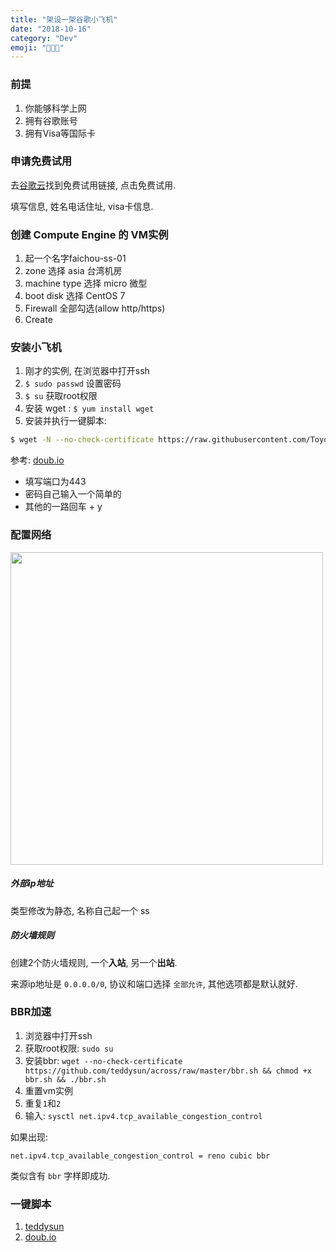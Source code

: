 ```yaml
---
title: "架设一架谷歌小飞机"
date: "2018-10-16"
category: "Dev"
emoji: "👨🏼‍💻"
---
```



### 前提

1. 你能够科学上网
2. 拥有谷歌账号
3. 拥有Visa等国际卡

### 申请免费试用

去[谷歌云](https://cloud.google.com/)找到免费试用链接, 点击免费试用.

填写信息, 姓名电话住址, visa卡信息.

### 创建 Compute Engine 的 VM实例

1. 起一个名字faichou-ss-01
2. zone 选择 asia 台湾机房
3. machine type 选择 micro 微型
4. boot disk 选择 CentOS 7
5. Firewall 全部勾选(allow http/https)
6. Create

### 安装小飞机

1. 刚才的实例, 在浏览器中打开ssh
2. `$ sudo passwd` 设置密码
3. `$ su` 获取root权限
4. 安装 wget : `$ yum install wget`
5. 安装并执行一键脚本:

```bash
$ wget -N --no-check-certificate https://raw.githubusercontent.com/ToyoDAdoubi/doubi/master/ssr.sh && chmod +x ssr.sh && bash ssr.sh
```

参考: [doub.io](https://doub.io/ss-jc42/)

- 填写端口为443
- 密码自己输入一个简单的
- 其他的一路回车 + y

### 配置网络

<img src="https://raw.githubusercontent.com/FaiChou/faichou.github.io/master/img/1539701040608.png" width="500" />

##### 外部ip地址

类型修改为静态, 名称自己起一个 ss

##### 防火墙规则

创建2个防火墙规则, 一个**入站**, 另一个**出站**.

来源ip地址是 `0.0.0.0/0`, 协议和端口选择 `全部允许`, 其他选项都是默认就好.


### BBR加速

1. 浏览器中打开ssh
2. 获取root权限: `sudo su`
3. 安装bbr: `wget --no-check-certificate https://github.com/teddysun/across/raw/master/bbr.sh && chmod +x bbr.sh && ./bbr.sh`
4. 重置vm实例
5. 重复`1`和`2`
6. 输入: `sysctl net.ipv4.tcp_available_congestion_control` 

如果出现:

```
net.ipv4.tcp_available_congestion_control = reno cubic bbr
```

类似含有 `bbr` 字样即成功.



### 一键脚本

1. [teddysun](https://raw.githubusercontent.com/teddysun/shadowsocks_install/master/shadowsocksR.sh)
2. [doub.io](https://raw.githubusercontent.com/ToyoDAdoubi/doubi/master/ssr.sh)






